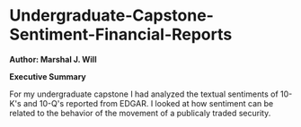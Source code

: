 # Undergraduate-Capstone-Sentiment-Financial-Reports

**Author: Marshal J. Will**

**Executive Summary**

For my undergraduate capstone I had analyzed the textual sentiments of 10-K's and 10-Q's reported from EDGAR.
I looked at how sentiment can be related to the behavior of the movement of a publicaly traded security.

